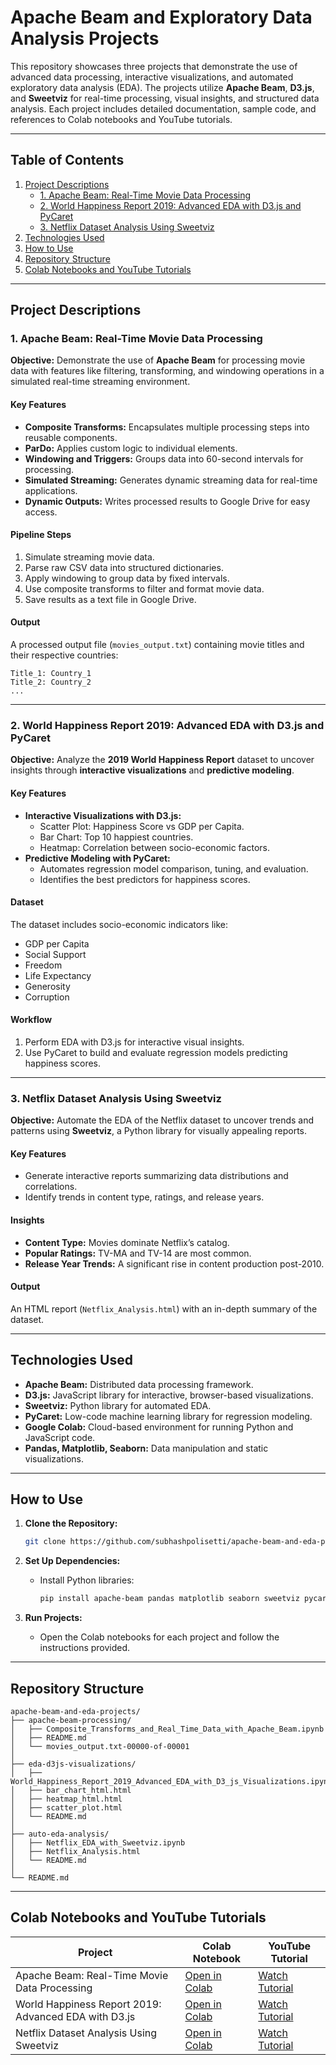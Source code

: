 
# Apache Beam and Exploratory Data Analysis Projects

This repository showcases three projects that demonstrate the use of advanced data processing, interactive visualizations, and automated exploratory data analysis (EDA). The projects utilize **Apache Beam**, **D3.js**, and **Sweetviz** for real-time processing, visual insights, and structured data analysis. Each project includes detailed documentation, sample code, and references to Colab notebooks and YouTube tutorials.

---

## Table of Contents

1. [Project Descriptions](#project-descriptions)
   - [1. Apache Beam: Real-Time Movie Data Processing](#1-apache-beam-real-time-movie-data-processing)
   - [2. World Happiness Report 2019: Advanced EDA with D3.js and PyCaret](#2-world-happiness-report-2019-advanced-eda-with-d3js-and-pycaret)
   - [3. Netflix Dataset Analysis Using Sweetviz](#3-netflix-dataset-analysis-using-sweetviz)
2. [Technologies Used](#technologies-used)
3. [How to Use](#how-to-use)
4. [Repository Structure](#repository-structure)
5. [Colab Notebooks and YouTube Tutorials](#colab-notebooks-and-youtube-tutorials)

---

## Project Descriptions

### 1. Apache Beam: Real-Time Movie Data Processing

**Objective:** Demonstrate the use of **Apache Beam** for processing movie data with features like filtering, transforming, and windowing operations in a simulated real-time streaming environment.

#### Key Features
- **Composite Transforms:** Encapsulates multiple processing steps into reusable components.
- **ParDo:** Applies custom logic to individual elements.
- **Windowing and Triggers:** Groups data into 60-second intervals for processing.
- **Simulated Streaming:** Generates dynamic streaming data for real-time applications.
- **Dynamic Outputs:** Writes processed results to Google Drive for easy access.

#### Pipeline Steps
1. Simulate streaming movie data.
2. Parse raw CSV data into structured dictionaries.
3. Apply windowing to group data by fixed intervals.
4. Use composite transforms to filter and format movie data.
5. Save results as a text file in Google Drive.

#### Output
A processed output file (`movies_output.txt`) containing movie titles and their respective countries:
```
Title_1: Country_1
Title_2: Country_2
...
```

---

### 2. World Happiness Report 2019: Advanced EDA with D3.js and PyCaret

**Objective:** Analyze the **2019 World Happiness Report** dataset to uncover insights through **interactive visualizations** and **predictive modeling**.

#### Key Features
- **Interactive Visualizations with D3.js:**
  - Scatter Plot: Happiness Score vs GDP per Capita.
  - Bar Chart: Top 10 happiest countries.
  - Heatmap: Correlation between socio-economic factors.
- **Predictive Modeling with PyCaret:**
  - Automates regression model comparison, tuning, and evaluation.
  - Identifies the best predictors for happiness scores.

#### Dataset
The dataset includes socio-economic indicators like:
- GDP per Capita
- Social Support
- Freedom
- Life Expectancy
- Generosity
- Corruption

#### Workflow
1. Perform EDA with D3.js for interactive visual insights.
2. Use PyCaret to build and evaluate regression models predicting happiness scores.

---

### 3. Netflix Dataset Analysis Using Sweetviz

**Objective:** Automate the EDA of the Netflix dataset to uncover trends and patterns using **Sweetviz**, a Python library for visually appealing reports.

#### Key Features
- Generate interactive reports summarizing data distributions and correlations.
- Identify trends in content type, ratings, and release years.

#### Insights
- **Content Type:** Movies dominate Netflix’s catalog.
- **Popular Ratings:** TV-MA and TV-14 are most common.
- **Release Year Trends:** A significant rise in content production post-2010.

#### Output
An HTML report (`Netflix_Analysis.html`) with an in-depth summary of the dataset.

---

## Technologies Used

- **Apache Beam:** Distributed data processing framework.
- **D3.js:** JavaScript library for interactive, browser-based visualizations.
- **Sweetviz:** Python library for automated EDA.
- **PyCaret:** Low-code machine learning library for regression modeling.
- **Google Colab:** Cloud-based environment for running Python and JavaScript code.
- **Pandas, Matplotlib, Seaborn:** Data manipulation and static visualizations.

---

## How to Use

1. **Clone the Repository:**
   ```bash
   git clone https://github.com/subhashpolisetti/apache-beam-and-eda-projects.git
   ```

2. **Set Up Dependencies:**
   - Install Python libraries:
     ```bash
     pip install apache-beam pandas matplotlib seaborn sweetviz pycaret
     ```

3. **Run Projects:**
   - Open the Colab notebooks for each project and follow the instructions provided.

---

## Repository Structure

```
apache-beam-and-eda-projects/
├── apache-beam-processing/
│   ├── Composite_Transforms_and_Real_Time_Data_with_Apache_Beam.ipynb
│   ├── README.md
│   └── movies_output.txt-00000-of-00001
│
├── eda-d3js-visualizations/
│   ├── World_Happiness_Report_2019_Advanced_EDA_with_D3_js_Visualizations.ipynb
│   ├── bar_chart_html.html
│   ├── heatmap_html.html
│   ├── scatter_plot.html
│   └── README.md
│
├── auto-eda-analysis/
│   ├── Netflix_EDA_with_Sweetviz.ipynb
│   ├── Netflix_Analysis.html
│   └── README.md
│
└── README.md
```

---

## Colab Notebooks and YouTube Tutorials

| **Project**                                           | **Colab Notebook**                                        | **YouTube Tutorial**                                       |
|-------------------------------------------------------|-----------------------------------------------------------|-----------------------------------------------------------|
| Apache Beam: Real-Time Movie Data Processing          | [Open in Colab](https://github.com/subhashpolisetti/apache-beam-and-eda-projects/blob/main/apache-beam-processing/Composite_Transforms_and_Real_Time_Data_with_Apache_Beam.ipynb)                                        | [Watch Tutorial](https://www.youtube.com/playlist?list=PL6O21IOHvBmfnPYmHJRWiovggjKClTI_w)                                       |
| World Happiness Report 2019: Advanced EDA with D3.js  | [Open in Colab](https://github.com/subhashpolisetti/apache-beam-and-eda-projects/blob/main/eda-d3js-visualizations/World_Happiness_Report_2019_Advanced_EDA_with_D3_js_Visualizations.ipynb)                                        | [Watch Tutorial](https://www.youtube.com/playlist?list=PL6O21IOHvBmfnPYmHJRWiovggjKClTI_w)                                       |
| Netflix Dataset Analysis Using Sweetviz               | [Open in Colab](https://github.com/subhashpolisetti/apache-beam-and-eda-projects/blob/main/%E2%80%8Eauto-eda-analysis/Netflix_EDA_with_Sweetviz.ipynb)                                        | [Watch Tutorial](https://www.youtube.com/playlist?list=PL6O21IOHvBmfnPYmHJRWiovggjKClTI_w)                                       |



